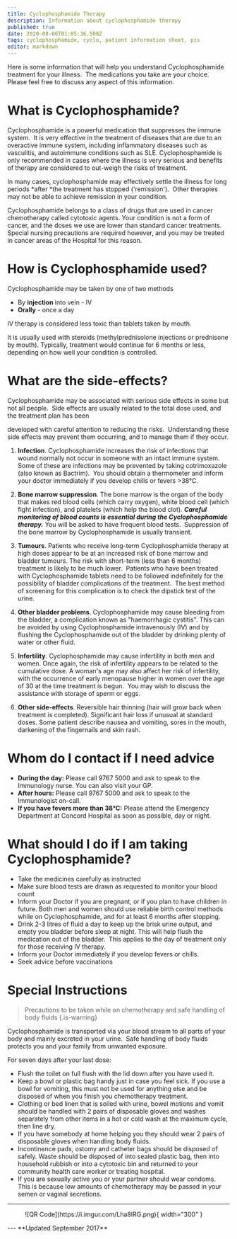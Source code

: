 ```yaml
---
title: Cyclophosphamide Therapy
description: Information about cyclophosphamide therapy
published: true
date: 2020-08-06T01:05:36.508Z
tags: cyclophosphamide, cyclo, patient information sheet, pis
editor: markdown
---
```


Here is some information that will help you understand Cyclophosphamide treatment for your illness.  The medications you take are your choice. Please feel free to discuss any aspect of this information.

# What is Cyclophosphamide?

Cyclophosphamide is a powerful medication that suppresses the immune system.  It is very effective in the treatment of diseases that are due to an overactive immune system, including inflammatory diseases such as vasculitis, and autoimmune conditions such as SLE. Cyclophosphamide is only recommended in cases where the illness is very serious and benefits of therapy are considered to out-weigh the risks of treatment.

In many cases, cyclophosphamide may effectively settle the illness for long periods *after *the treatment has stopped ('remission').  Other therapies may not be able to achieve remission in your condition.

Cyclophosphamide belongs to a class of drugs that are used in cancer chemotherapy called cytotoxic agents. Your condition is not a form of cancer, and the doses we use are lower than standard cancer treatments. Special nursing precautions are required however, and you may be treated in cancer areas of the Hospital for this reason.

# How is Cyclophosphamide used?

Cyclophosphamide may be taken by one of two methods

-   By **injection** into vein - IV
-   **Orally** - once a day

IV therapy is considered less toxic than tablets taken by mouth.

It is usually used with steroids (methylprednisolone injections or prednisone by mouth). Typically, treatment would continue for 6 months or less, depending on how well your condition is controlled.

# What are the side-effects?

Cyclophosphamide may be associated with serious side effects in some but not all people.  Side effects are usually related to the total dose used, and the treatment plan has been

developed with careful attention to reducing the risks.  Understanding these side effects may prevent them occurring, and to manage them if they occur.

1.  **Infection**. Cyclophosphamide increases the risk of infections that wound normally not occur in someone with an intact immune system.  Some of these are infections may be prevented by taking cotrimoxazole (also known as Bactrim).  You should obtain a thermometer and inform your doctor immediately if you develop chills or fevers >38°C.

2.  **Bone marrow suppression**. The bone marrow is the organ of the body that makes red blood cells (which carry oxygen), white blood cell (which fight infection), and platelets (which help the blood clot). ***Careful monitoring of blood counts is essential during the Cyclophosphamide therapy.*** You will be asked to have frequent blood tests.  Suppression of the bone marrow by Cyclophosphamide is usually transient.

3.  **Tumours**. Patients who receive long-term Cyclophosphamide therapy at high doses appear to be at an increased risk of bone marrow and bladder tumours. The risk with short-term (less than 6 months) treatment is likely to be much lower.  Patients who have been treated with Cyclophosphamide tablets need to be followed indefinitely for the possibility of bladder complications of the treatment.  The best method of screening for this complication is to check the dipstick test of the urine.

4.  **Other bladder problems**. Cyclophosphamide may cause bleeding from the bladder, a complication known as "haemorrhagic cystitis". This can be avoided by using Cyclophosphamide intravenously (IV) and by flushing the Cyclophosphamide out of the bladder by drinking plenty of water or other fluid.

5.  **Infertility**. Cyclophosphamide may cause infertility in both men and women. Once again, the risk of infertility appears to be related to the cumulative dose. A woman's age may also affect her risk of infertility, with the occurrence of early menopause higher in women over the age of 30 at the time treatment is begun.  You may wish to discuss the assistance with storage of sperm or eggs.

6.  **Other side-effects**. Reversible hair thinning (hair will grow back when treatment is completed). Significant hair loss if unusual at standard doses. Some patient describe nausea and vomiting, sores in the mouth, darkening of the fingernails and skin rash.

# Whom do I contact if I need advice

-   **During the day:** Please call 9767 5000 and ask to speak to the Immunology nurse. You can also visit your GP.
-   **After hours:** Please call 9767 5000 and ask to speak to the Immunologist on-call.
-   **If you have fevers more than 38°C:** Please attend the Emergency Department at Concord Hospital as soon as possible, day or night.

# What should I do if I am taking Cyclophosphamide?

-   Take the medicines carefully as instructed
-   Make sure blood tests are drawn as requested to monitor your blood count
-   Inform your Doctor if you are pregnant, or if you plan to have children in future. Both men and women should use reliable birth control methods while on Cyclophosphamide, and for at least 6 months after stopping.
-   Drink 2-3 litres of fluid a day to keep up the brisk urine output, and empty you bladder before sleep at night. This will help flush the medication out of the bladder.  This applies to the day of treatment only for those receiving IV therapy.
-   Inform your Doctor immediately if you develop fevers or chills.
-   Seek advice before vaccinations

# Special Instructions

> Precautions to be taken while on chemotherapy and safe handling of body fluids
{.is-warning}

Cyclophosphamide is transported via your blood stream to all parts of your body and mainly excreted in your urine.  Safe handling of body fluids protects you and your family from unwanted exposure.  

For seven days after your last dose:

-   Flush the toilet on full flush with the lid down after you have used it.
-   Keep a bowl or plastic bag handy just in case you feel sick. If you use a bowl for vomiting, this must not be used for anything else and be disposed of when you finish you chemotherapy treatment.
-   Clothing or bed linen that is soiled with urine, bowel motions and vomit should be handled with 2 pairs of disposable gloves and washes separately from other items in a hot or cold wash at the maximum cycle, then line dry.
-   If you have somebody at home helping you they should wear 2 pairs of disposable gloves when handling body fluids.
-   Incontinence pads, ostomy and catheter bags should be disposed of safely. Waste should be disposed of into sealed plastic bag, then into household rubbish or into a cytotoxic bin and returned to your community health care worker or treating hospital.
-   If you are sexually active you or your partner should wear condoms. This is because low amounts of chemotherapy may be passed in your semen or vaginal secretions.

---
<figure markdown>
  ![QR Code](https://i.imgur.com/Lha8lRG.png){ width="300" }
</figure>
---
**Updated September 2017**
